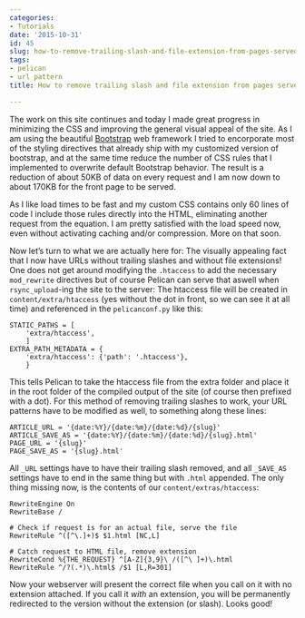 ```yaml
---
categories:
- Tutorials
date: '2015-10-31'
id: 45
slug: how-to-remove-trailing-slash-and-file-extension-from-pages-served-with-pelican
tags:
- pelican
- url pattern
title: How to remove trailing slash and file extension from pages served with Pelican

---
```


The work on this site continues and today I made great progress in minimizing the CSS and improving the general visual appeal of the site. As I am using the beautiful [Bootstrap](http://getbootstrap.com) web framework I tried to encorporate most of the styling directives that already ship with my customized version of bootstrap, and at the same time reduce the number of CSS rules that I implemented to overwrite default Bootstrap behavior. The result is a reduction of about 50KB of data on every request and I am now down to about 170KB for the front page to be served.

<!--more-->

As I like load times to be fast and my custom CSS contains only 60 lines of code I include those rules directly into the HTML, eliminating another request from the equation. I am pretty satisfied with the load speed now, even without activating caching and/or compression. More on that soon.

Now let&#8217;s turn to what we are actually here for: The visually appealing fact that I now have URLs without trailing slashes and without file extensions! One does not get around modifying the `.htaccess` to add the necessary `mod_rewrite` directives but of course Pelican can serve that aswell when `rsync_upload`-ing the site to the server: The htaccess file will be created in `content/extra/htaccess` (yes without the dot in front, so we can see it at all time) and referenced in the `pelicanconf.py` like this:

    STATIC_PATHS = [
        'extra/htaccess',
        ]
    EXTRA_PATH_METADATA = {
        'extra/htaccess': {'path': '.htaccess'},
        }


This tells Pelican to take the htaccess file from the extra folder and place it in the root folder of the compiled output of the site (of course then prefixed with a dot). For this method of removing trailing slashes to work, your URL patterns have to be modified as well, to something along these lines:

    ARTICLE_URL = '{date:%Y}/{date:%m}/{date:%d}/{slug}'
    ARTICLE_SAVE_AS = '{date:%Y}/{date:%m}/{date:%d}/{slug}.html'
    PAGE_URL = '{slug}'
    PAGE_SAVE_AS = '{slug}.html'


All `_URL` settings have to have their trailing slash removed, and all `_SAVE_AS` settings have to end in the same thing but with `.html` appended. The only thing missing now, is the contents of our `content/extras/htaccess`:

    RewriteEngine On
    RewriteBase /

    # Check if request is for an actual file, serve the file
    RewriteRule ^([^\.]+)$ $1.html [NC,L]

    # Catch request to HTML file, remove extension
    RewriteCond %{THE_REQUEST} ^[A-Z]{3,9}\ /([^\ ]+)\.html
    RewriteRule ^/?(.*)\.html$ /$1 [L,R=301]


Now your webserver will present the correct file when you call on it with no extension attached. If you call it _with_ an extension, you will be permanently redirected to the version without the extension (or slash). Looks good!